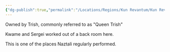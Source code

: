 ```yaml
---
{"dg-publish":true,"permalink":"/Locations/Regions/Kun Revantum/Kun Revantum Settlements/Revantum Nova/Middle Ring/The Mystique 1/"}
---
```



Owned by Trish, commonly referred to as "Queen Trish"

Kwame and Sergei worked out of a back room here.

This is one of the places Naztali regularly performed.

